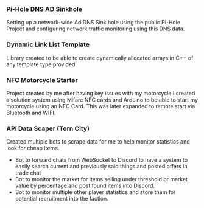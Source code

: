 ### Pi-Hole DNS AD Sinkhole


Setting up a network-wide Ad DNS Sink hole using the public Pi-Hole Project and configuring network traffic monitoring using this DNS data.


### Dynamic Link List Template


Library created to be able to create dynamically allocated arrays in C++ of any template type provided. 


### NFC Motorcycle Starter


Project created by me after having key issues with my motorcycle I created a solution system using Mifare NFC cards and Arduino to be able to start my motorcycle using an NFC Card. This was later expanded to remote start via Bluetooth and WIFI.


### API Data Scaper (Torn City)


Created multiple bots to scrape data for me to help monitor statistics and look for cheap items.


- Bot to forward chats from WebSocket to Discord to have a system to easily search current and previously said things and posted offers in trade chat
- Bot to monitor the market for items selling under threshold or market value by percentage and post found items into Discord.
- Bot to monitor multiple other player statistics and store them for potential recruitment into the faction.